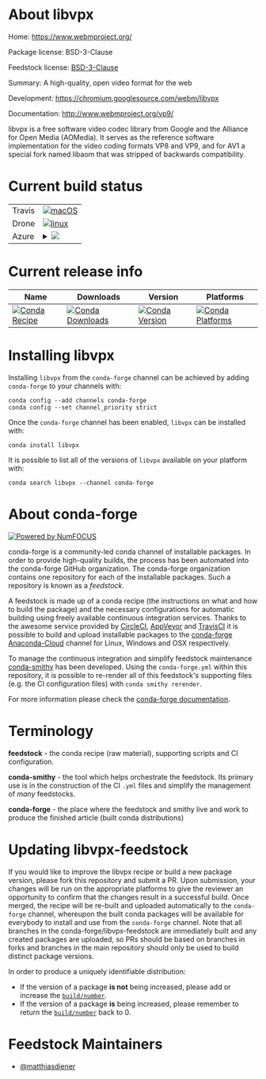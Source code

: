 About libvpx
============

Home: https://www.webmproject.org/

Package license: BSD-3-Clause

Feedstock license: [BSD-3-Clause](https://github.com/conda-forge/libvpx-feedstock/blob/master/LICENSE.txt)

Summary: A high-quality, open video format for the web

Development: https://chromium.googlesource.com/webm/libvpx

Documentation: http://www.webmproject.org/vp9/

libvpx is a free software video codec library from
Google and the Alliance for Open Media (AOMedia).
It serves as the reference software implementation for
the video coding formats VP8 and VP9, and for AV1 a
special fork named libaom that was stripped of
backwards compatibility.


Current build status
====================


<table><tr>
    <td>Travis</td>
    <td>
      <a href="https://travis-ci.com/conda-forge/libvpx-feedstock">
        <img alt="macOS" src="https://img.shields.io/travis/com/conda-forge/libvpx-feedstock/master.svg?label=macOS">
      </a>
    </td>
  </tr><tr>
    <td>Drone</td>
    <td>
      <a href="https://cloud.drone.io/conda-forge/libvpx-feedstock">
        <img alt="linux" src="https://img.shields.io/drone/build/conda-forge/libvpx-feedstock/master.svg?label=Linux">
      </a>
    </td>
  </tr>
    
  <tr>
    <td>Azure</td>
    <td>
      <details>
        <summary>
          <a href="https://dev.azure.com/conda-forge/feedstock-builds/_build/latest?definitionId=14259&branchName=master">
            <img src="https://dev.azure.com/conda-forge/feedstock-builds/_apis/build/status/libvpx-feedstock?branchName=master">
          </a>
        </summary>
        <table>
          <thead><tr><th>Variant</th><th>Status</th></tr></thead>
          <tbody><tr>
              <td>linux_64</td>
              <td>
                <a href="https://dev.azure.com/conda-forge/feedstock-builds/_build/latest?definitionId=14259&branchName=master">
                  <img src="https://dev.azure.com/conda-forge/feedstock-builds/_apis/build/status/libvpx-feedstock?branchName=master&jobName=linux&configuration=linux_64_" alt="variant">
                </a>
              </td>
            </tr><tr>
              <td>linux_aarch64</td>
              <td>
                <a href="https://dev.azure.com/conda-forge/feedstock-builds/_build/latest?definitionId=14259&branchName=master">
                  <img src="https://dev.azure.com/conda-forge/feedstock-builds/_apis/build/status/libvpx-feedstock?branchName=master&jobName=linux&configuration=linux_aarch64_" alt="variant">
                </a>
              </td>
            </tr><tr>
              <td>linux_ppc64le</td>
              <td>
                <a href="https://dev.azure.com/conda-forge/feedstock-builds/_build/latest?definitionId=14259&branchName=master">
                  <img src="https://dev.azure.com/conda-forge/feedstock-builds/_apis/build/status/libvpx-feedstock?branchName=master&jobName=linux&configuration=linux_ppc64le_" alt="variant">
                </a>
              </td>
            </tr><tr>
              <td>osx_64</td>
              <td>
                <a href="https://dev.azure.com/conda-forge/feedstock-builds/_build/latest?definitionId=14259&branchName=master">
                  <img src="https://dev.azure.com/conda-forge/feedstock-builds/_apis/build/status/libvpx-feedstock?branchName=master&jobName=osx&configuration=osx_64_" alt="variant">
                </a>
              </td>
            </tr>
          </tbody>
        </table>
      </details>
    </td>
  </tr>
</table>

Current release info
====================

| Name | Downloads | Version | Platforms |
| --- | --- | --- | --- |
| [![Conda Recipe](https://img.shields.io/badge/recipe-libvpx-green.svg)](https://anaconda.org/conda-forge/libvpx) | [![Conda Downloads](https://img.shields.io/conda/dn/conda-forge/libvpx.svg)](https://anaconda.org/conda-forge/libvpx) | [![Conda Version](https://img.shields.io/conda/vn/conda-forge/libvpx.svg)](https://anaconda.org/conda-forge/libvpx) | [![Conda Platforms](https://img.shields.io/conda/pn/conda-forge/libvpx.svg)](https://anaconda.org/conda-forge/libvpx) |

Installing libvpx
=================

Installing `libvpx` from the `conda-forge` channel can be achieved by adding `conda-forge` to your channels with:

```
conda config --add channels conda-forge
conda config --set channel_priority strict
```

Once the `conda-forge` channel has been enabled, `libvpx` can be installed with:

```
conda install libvpx
```

It is possible to list all of the versions of `libvpx` available on your platform with:

```
conda search libvpx --channel conda-forge
```


About conda-forge
=================

[![Powered by NumFOCUS](https://img.shields.io/badge/powered%20by-NumFOCUS-orange.svg?style=flat&colorA=E1523D&colorB=007D8A)](http://numfocus.org)

conda-forge is a community-led conda channel of installable packages.
In order to provide high-quality builds, the process has been automated into the
conda-forge GitHub organization. The conda-forge organization contains one repository
for each of the installable packages. Such a repository is known as a *feedstock*.

A feedstock is made up of a conda recipe (the instructions on what and how to build
the package) and the necessary configurations for automatic building using freely
available continuous integration services. Thanks to the awesome service provided by
[CircleCI](https://circleci.com/), [AppVeyor](https://www.appveyor.com/)
and [TravisCI](https://travis-ci.com/) it is possible to build and upload installable
packages to the [conda-forge](https://anaconda.org/conda-forge)
[Anaconda-Cloud](https://anaconda.org/) channel for Linux, Windows and OSX respectively.

To manage the continuous integration and simplify feedstock maintenance
[conda-smithy](https://github.com/conda-forge/conda-smithy) has been developed.
Using the ``conda-forge.yml`` within this repository, it is possible to re-render all of
this feedstock's supporting files (e.g. the CI configuration files) with ``conda smithy rerender``.

For more information please check the [conda-forge documentation](https://conda-forge.org/docs/).

Terminology
===========

**feedstock** - the conda recipe (raw material), supporting scripts and CI configuration.

**conda-smithy** - the tool which helps orchestrate the feedstock.
                   Its primary use is in the construction of the CI ``.yml`` files
                   and simplify the management of *many* feedstocks.

**conda-forge** - the place where the feedstock and smithy live and work to
                  produce the finished article (built conda distributions)


Updating libvpx-feedstock
=========================

If you would like to improve the libvpx recipe or build a new
package version, please fork this repository and submit a PR. Upon submission,
your changes will be run on the appropriate platforms to give the reviewer an
opportunity to confirm that the changes result in a successful build. Once
merged, the recipe will be re-built and uploaded automatically to the
`conda-forge` channel, whereupon the built conda packages will be available for
everybody to install and use from the `conda-forge` channel.
Note that all branches in the conda-forge/libvpx-feedstock are
immediately built and any created packages are uploaded, so PRs should be based
on branches in forks and branches in the main repository should only be used to
build distinct package versions.

In order to produce a uniquely identifiable distribution:
 * If the version of a package **is not** being increased, please add or increase
   the [``build/number``](https://docs.conda.io/projects/conda-build/en/latest/resources/define-metadata.html#build-number-and-string).
 * If the version of a package **is** being increased, please remember to return
   the [``build/number``](https://docs.conda.io/projects/conda-build/en/latest/resources/define-metadata.html#build-number-and-string)
   back to 0.

Feedstock Maintainers
=====================

* [@matthiasdiener](https://github.com/matthiasdiener/)

